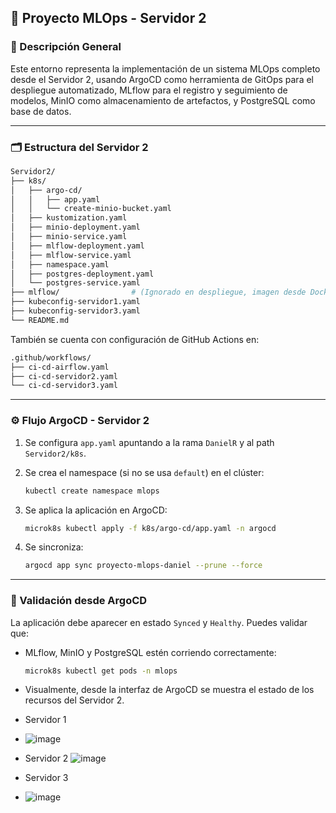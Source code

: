 ## 🧠 Proyecto MLOps - Servidor 2

### 📌 Descripción General

Este entorno representa la implementación de un sistema MLOps completo desde el Servidor 2, usando ArgoCD como herramienta de GitOps para el despliegue automatizado, MLflow para el registro y seguimiento de modelos, MinIO como almacenamiento de artefactos, y PostgreSQL como base de datos.

---

### 🗂️ Estructura del Servidor 2

```bash
Servidor2/
├── k8s/
│   ├── argo-cd/
│   │   ├── app.yaml
│   │   └── create-minio-bucket.yaml
│   ├── kustomization.yaml
│   ├── minio-deployment.yaml
│   ├── minio-service.yaml
│   ├── mlflow-deployment.yaml
│   ├── mlflow-service.yaml
│   ├── namespace.yaml
│   ├── postgres-deployment.yaml
│   └── postgres-service.yaml
├── mlflow/                # (Ignorado en despliegue, imagen desde Docker Hub)
├── kubeconfig-servidor1.yaml
├── kubeconfig-servidor3.yaml
└── README.md
```

También se cuenta con configuración de GitHub Actions en:

```bash
.github/workflows/
├── ci-cd-airflow.yaml
├── ci-cd-servidor2.yaml
└── ci-cd-servidor3.yaml
```

---

### ⚙️ Flujo ArgoCD - Servidor 2

1. Se configura `app.yaml` apuntando a la rama `DanielR` y al path `Servidor2/k8s`.
2. Se crea el namespace (si no se usa `default`) en el clúster:

   ```bash
   kubectl create namespace mlops
   ```
3. Se aplica la aplicación en ArgoCD:

   ```bash
   microk8s kubectl apply -f k8s/argo-cd/app.yaml -n argocd
   ```
4. Se sincroniza:

   ```bash
   argocd app sync proyecto-mlops-daniel --prune --force
   ```

---

### 🧪 Validación desde ArgoCD

La aplicación debe aparecer en estado `Synced` y `Healthy`. Puedes validar que:

* MLflow, MinIO y PostgreSQL estén corriendo correctamente:

  ```bash
  microk8s kubectl get pods -n mlops
  ```
* Visualmente, desde la interfaz de ArgoCD se muestra el estado de los recursos del Servidor 2.

* Servidor 1
* ![image](https://github.com/user-attachments/assets/1276e1e2-3335-45e4-b08a-11e5310af192)
* Servidor 2
 ![image](https://github.com/user-attachments/assets/0fc2fe1f-5ac0-493a-8324-e70be9043179)
* Servidor 3
* ![image](https://github.com/user-attachments/assets/cbbad1de-8cda-4a2f-b8c1-220ece249286)
